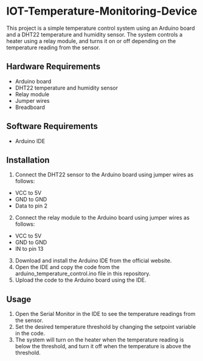 # IOT-Temperature-Monitoring-Device
This project is a simple temperature control system using an Arduino board and a DHT22 temperature and humidity sensor. The system controls a heater using a relay module, and turns it on or off depending on the temperature reading from the sensor.

## Hardware Requirements
* Arduino board
* DHT22 temperature and humidity sensor
* Relay module
* Jumper wires
* Breadboard
## Software Requirements
* Arduino IDE
## Installation
1. Connect the DHT22 sensor to the Arduino board using jumper wires as follows:
* VCC to 5V
* GND to GND
* Data to pin 2
2. Connect the relay module to the Arduino board using jumper wires as follows:
* VCC to 5V
* GND to GND
* IN to pin 13
3. Download and install the Arduino IDE from the official website.
4. Open the IDE and copy the code from the arduino_temperature_control.ino file in this repository.
5. Upload the code to the Arduino board using the IDE.

## Usage
1. Open the Serial Monitor in the IDE to see the temperature readings from the sensor.
2. Set the desired temperature threshold by changing the setpoint variable in the code.
3. The system will turn on the heater when the temperature reading is below the threshold, and turn it off when the temperature is above the threshold.
